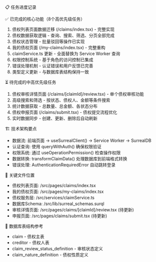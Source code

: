  📋 任务进度记录

  ✅ 已完成的核心功能（8个高优先级任务）

  1. 债权列表页面数据迁移 (/claims/index.tsx) - 完整实现
  2. 债权数据获取逻辑 - 查询、搜索、筛选、分页全部完成
  3. 债权状态管理 - 批量驳回等操作已实现
  4. 我的债权页面 (/my-claims/index.tsx) - 完整重构
  5. claimService.ts 更新 - 全面替换为 Service Worker 查询
  6. 权限控制系统 - 基于角色的访问控制已集成
  7. 错误处理机制 - 认证错误和用户反馈已完善
  8. 类型定义更新 - 与数据库表结构保持一致

  ⏳ 待完成的中高优先级任务

  1. 债权审核详情页面 (/claims/[claimId]/review.tsx) - 单个债权审核功能
  2. 高级搜索和筛选 - 按状态、债权人、金额等条件搜索
  3. 统计数据获取 - 总数量、总金额、各状态分布
  4. 债权申报页面 (/claims/submit.tsx) - 债权提交流程优化
  5. 实时数据同步 - 创建、更新、删除后自动刷新

  🏗️ 技术架构要点

  - 数据流: 前端页面 → useSurrealClient() → Service Worker → SurrealDB
  - 认证查询: 使用 queryWithAuth() 确保权限验证
  - 权限系统: 通过 useOperationPermission() 检查操作权限
  - 数据转换: transformClaimData() 处理数据库到前端格式转换
  - 错误处理: AuthenticationRequiredError 自动跳转登录

  📁 关键文件位置

  - 债权列表页面: /src/pages/claims/index.tsx
  - 我的债权页面: /src/pages/my-claims/index.tsx
  - 债权服务层: /src/services/claimService.ts
  - 数据库Schema: /src/lib/surreal_schemas.surql
  - 审核详情页面: /src/pages/claims/[claimId]/review.tsx (待更新)
  - 申报页面: /src/pages/claims/submit.tsx (待更新)

  🔗 数据库表结构参考

  - claim - 债权主表
  - creditor - 债权人表
  - claim_review_status_definition - 审核状态定义
  - claim_nature_definition - 债权性质定义